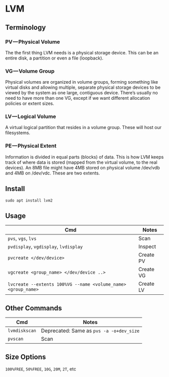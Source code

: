 # LVM

## Terminology

### PV — Physical Volume

The the first thing LVM needs is a physical storage device. This can be an entire disk, a partition or even a file (loopback).

### VG — Volume Group

Physical volumes are organized in volume groups, forming something like virtual disks and allowing multiple, separate physical storage devices to be viewed by the system as one large, contiguous device. There’s usually no need to have more than one VG, except if we want different allocation policies or extent sizes.

### LV — Logical Volume

A virtual logical partition that resides in a volume group. These will host our filesystems.

### PE — Physical Extent

Information is divided in equal parts (blocks) of data. This is how LVM keeps track of where data is stored (mapped from the virtual volume, to the real devices). An 8MB file might have 4MB stored on physical volume /dev/vdb and 4MB on /dev/vdc. These are two extents.

## Install

`sudo apt install lvm2`

## Usage

Cmd | Notes
--- | --- 
`pvs`, `vgs`, `lvs` | Scan
`pvdisplay`, `vgdisplay`, `lvdisplay` | Inspect
`pvcreate </dev/device>` | Create PV
`vgcreate <group_name> </dev/device ..>` | Create VG
`lvcreate --extents 100%VG --name <volume_name> <group_name>` | Create LV

## Other Commands

Cmd | Notes
--- | ---
`lvmdiskscan` | Deprecated: Same as `pvs -a -o+dev_size`
`pvscan` | Scan

## Size Options

`100%FREE`, `50%FREE`, `10G`, `20M`, `2T`, etc